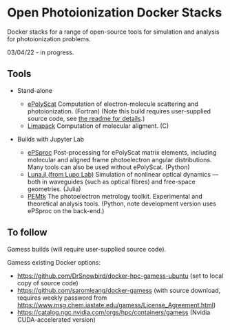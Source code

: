 # Open Photoionization Docker Stacks

Docker stacks for a range of open-source tools for simulation and analysis for photoionization problems.

03/04/22 - in progress.

Tools
-----

- Stand-alone

  - [ePolyScat](https://epolyscat.droppages.com/) Computation of electron-molecule scattering and photoionization. (Fortran) (Note this build requires user-supplied source code, see [the readme for details](https://github.com/phockett/open-photoionization-docker-stacks/tree/main/ePolyScat).)
  - [Limapack](https://github.com/jonathanunderwood/limapack) Computation of molecular aligment. (C)


- Builds with Jupyter Lab

  - [ePSproc](https://epsproc.readthedocs.io/) Post-processing for ePolyScat matrix elements, including molecular and aligned frame photoelectron angular distributions. Many tools can also be used without ePolyScat. (Python)
  - [Luna.jl (from Lupo Lab)](https://github.com/LupoLab/Luna.jl) Simulation of nonlinear optical dynamics — both in waveguides (such as optical fibres) and free-space geometries. (Julia)
  - [PEMtk](https://pemtk.readthedocs.io/) The photoelectron metrology toolkit. Experimental and theoretical analysis tools. (Python, note development version uses ePSproc on the back-end.)


To follow
---------

Gamess builds (will require user-supplied source code).

Gamess existing Docker options:

- https://github.com/DrSnowbird/docker-hpc-gamess-ubuntu (set to local copy of source code)
- https://github.com/saromleang/docker-gamess (with source download, requires weekly password from https://www.msg.chem.iastate.edu/gamess/License_Agreement.html)
- https://catalog.ngc.nvidia.com/orgs/hpc/containers/gamess (Nvidia CUDA-accelerated version)
